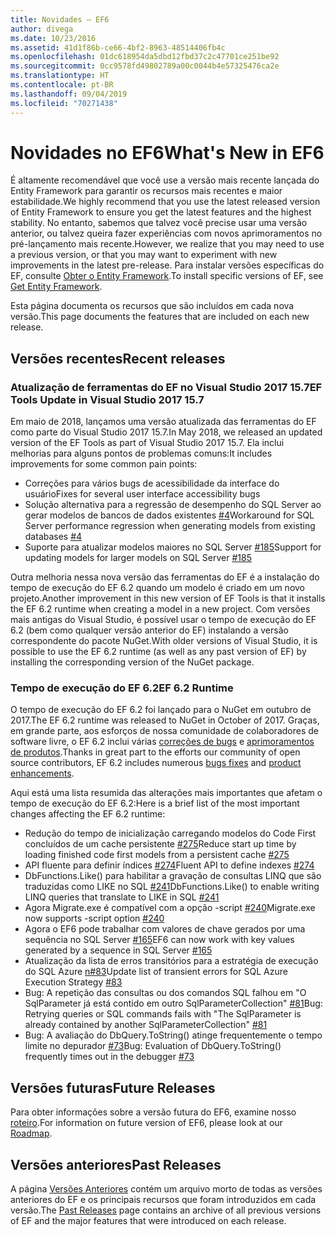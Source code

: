 ```yaml
---
title: Novidades – EF6
author: divega
ms.date: 10/23/2016
ms.assetid: 41d1f86b-ce66-4bf2-8963-48514406fb4c
ms.openlocfilehash: 01dc618954da5dbd12fbd37c2c47701ce251be92
ms.sourcegitcommit: 0cc9578fd49802789a00c0044b4e57325476ca2e
ms.translationtype: HT
ms.contentlocale: pt-BR
ms.lasthandoff: 09/04/2019
ms.locfileid: "70271438"
---
```

# <a name="whats-new-in-ef6"></a><span data-ttu-id="409de-102">Novidades no EF6</span><span class="sxs-lookup"><span data-stu-id="409de-102">What's New in EF6</span></span>

<span data-ttu-id="409de-103">É altamente recomendável que você use a versão mais recente lançada do Entity Framework para garantir os recursos mais recentes e maior estabilidade.</span><span class="sxs-lookup"><span data-stu-id="409de-103">We highly recommend that you use the latest released version of Entity Framework to ensure you get the latest features and the highest stability.</span></span>
<span data-ttu-id="409de-104">No entanto, sabemos que talvez você precise usar uma versão anterior, ou talvez queira fazer experiências com novos aprimoramentos no pré-lançamento mais recente.</span><span class="sxs-lookup"><span data-stu-id="409de-104">However, we realize that you may need to use a previous version, or that you may want to experiment with new improvements in the latest pre-release.</span></span>
<span data-ttu-id="409de-105">Para instalar versões específicas do EF, consulte [Obter o Entity Framework](~/ef6/fundamentals/install.md).</span><span class="sxs-lookup"><span data-stu-id="409de-105">To install specific versions of EF, see [Get Entity Framework](~/ef6/fundamentals/install.md).</span></span>

<span data-ttu-id="409de-106">Esta página documenta os recursos que são incluídos em cada nova versão.</span><span class="sxs-lookup"><span data-stu-id="409de-106">This page documents the features that are included on each new release.</span></span>

## <a name="recent-releases"></a><span data-ttu-id="409de-107">Versões recentes</span><span class="sxs-lookup"><span data-stu-id="409de-107">Recent releases</span></span>

### <a name="ef-tools-update-in-visual-studio-2017-157"></a><span data-ttu-id="409de-108">Atualização de ferramentas do EF no Visual Studio 2017 15.7</span><span class="sxs-lookup"><span data-stu-id="409de-108">EF Tools Update in Visual Studio 2017 15.7</span></span>

<span data-ttu-id="409de-109">Em maio de 2018, lançamos uma versão atualizada das ferramentas do EF como parte do Visual Studio 2017 15.7.</span><span class="sxs-lookup"><span data-stu-id="409de-109">In May 2018, we released an updated version of the EF Tools as part of Visual Studio 2017 15.7.</span></span>
<span data-ttu-id="409de-110">Ela inclui melhorias para alguns pontos de problemas comuns:</span><span class="sxs-lookup"><span data-stu-id="409de-110">It includes improvements for some common pain points:</span></span>

- <span data-ttu-id="409de-111">Correções para vários bugs de acessibilidade da interface do usuário</span><span class="sxs-lookup"><span data-stu-id="409de-111">Fixes for several user interface accessibility bugs</span></span>
- <span data-ttu-id="409de-112">Solução alternativa para a regressão de desempenho do SQL Server ao gerar modelos de bancos de dados existentes [#4](https://github.com/aspnet/entityframework6/issues/4)</span><span class="sxs-lookup"><span data-stu-id="409de-112">Workaround for SQL Server performance regression when generating models from existing databases [#4](https://github.com/aspnet/entityframework6/issues/4)</span></span>
- <span data-ttu-id="409de-113">Suporte para atualizar modelos maiores no SQL Server [#185](https://github.com/aspnet/EntityFramework6/issues/185)</span><span class="sxs-lookup"><span data-stu-id="409de-113">Support for updating models for larger models on SQL Server [#185](https://github.com/aspnet/EntityFramework6/issues/185)</span></span>

<span data-ttu-id="409de-114">Outra melhoria nessa nova versão das ferramentas do EF é a instalação do tempo de execução do EF 6.2 quando um modelo é criado em um novo projeto.</span><span class="sxs-lookup"><span data-stu-id="409de-114">Another improvement in this new version of EF Tools is that it installs the EF 6.2 runtime when creating a model in a new project.</span></span> <span data-ttu-id="409de-115">Com versões mais antigas do Visual Studio, é possível usar o tempo de execução do EF 6.2 (bem como qualquer versão anterior do EF) instalando a versão correspondente do pacote NuGet.</span><span class="sxs-lookup"><span data-stu-id="409de-115">With older versions of Visual Studio, it is possible to use the EF 6.2 runtime (as well as any past version of EF) by installing the corresponding version of the NuGet package.</span></span>

### <a name="ef-62-runtime"></a><span data-ttu-id="409de-116">Tempo de execução do EF 6.2</span><span class="sxs-lookup"><span data-stu-id="409de-116">EF 6.2 Runtime</span></span>

<span data-ttu-id="409de-117">O tempo de execução do EF 6.2 foi lançado para o NuGet em outubro de 2017.</span><span class="sxs-lookup"><span data-stu-id="409de-117">The EF 6.2 runtime was released to NuGet in October of 2017.</span></span>
<span data-ttu-id="409de-118">Graças, em grande parte, aos esforços de nossa comunidade de colaboradores de software livre, o EF 6.2 inclui várias [correções de bugs](https://github.com/aspnet/entityframework6/issues?utf8=%E2%9C%93&q=is%3Aissue%20milestone%3A6.2.0%20is%3Aclosed%20label%3Aclosed-fixed%20-label%3Aarea-tools%20label%3Atype-bug) e [aprimoramentos de produtos](https://github.com/aspnet/entityframework6/issues?utf8=%E2%9C%93&q=is%3Aissue%20milestone%3A6.2.0%20is%3Aclosed%20label%3Aclosed-fixed%20-label%3Aarea-tools%20label%3Atype-enhancement%20).</span><span class="sxs-lookup"><span data-stu-id="409de-118">Thanks in great part to the efforts our community of open source contributors, EF 6.2 includes numerous [bugs fixes](https://github.com/aspnet/entityframework6/issues?utf8=%E2%9C%93&q=is%3Aissue%20milestone%3A6.2.0%20is%3Aclosed%20label%3Aclosed-fixed%20-label%3Aarea-tools%20label%3Atype-bug) and [product enhancements](https://github.com/aspnet/entityframework6/issues?utf8=%E2%9C%93&q=is%3Aissue%20milestone%3A6.2.0%20is%3Aclosed%20label%3Aclosed-fixed%20-label%3Aarea-tools%20label%3Atype-enhancement%20).</span></span>

<span data-ttu-id="409de-119">Aqui está uma lista resumida das alterações mais importantes que afetam o tempo de execução do EF 6.2:</span><span class="sxs-lookup"><span data-stu-id="409de-119">Here is a brief list of the most important changes affecting the EF 6.2 runtime:</span></span>

- <span data-ttu-id="409de-120">Redução do tempo de inicialização carregando modelos do Code First concluídos de um cache persistente [#275](https://github.com/aspnet/EntityFramework6/issues/275)</span><span class="sxs-lookup"><span data-stu-id="409de-120">Reduce start up time by loading finished code first models from a persistent cache [#275](https://github.com/aspnet/EntityFramework6/issues/275)</span></span>
- <span data-ttu-id="409de-121">API fluente para definir índices [#274](https://github.com/aspnet/EntityFramework6/issues/274)</span><span class="sxs-lookup"><span data-stu-id="409de-121">Fluent API to define indexes [#274](https://github.com/aspnet/EntityFramework6/issues/274)</span></span>
- <span data-ttu-id="409de-122">DbFunctions.Like() para habilitar a gravação de consultas LINQ que são traduzidas como LIKE no SQL [#241](https://github.com/aspnet/EntityFramework6/issues/241)</span><span class="sxs-lookup"><span data-stu-id="409de-122">DbFunctions.Like() to enable writing LINQ queries that translate to LIKE in SQL [#241](https://github.com/aspnet/EntityFramework6/issues/241)</span></span>
- <span data-ttu-id="409de-123">Agora Migrate.exe é compatível com a opção -script [#240](https://github.com/aspnet/EntityFramework6/issues/240)</span><span class="sxs-lookup"><span data-stu-id="409de-123">Migrate.exe now supports -script option [#240](https://github.com/aspnet/EntityFramework6/issues/240)</span></span>
- <span data-ttu-id="409de-124">Agora o EF6 pode trabalhar com valores de chave gerados por uma sequência no SQL Server [#165](https://github.com/aspnet/EntityFramework6/issues/165)</span><span class="sxs-lookup"><span data-stu-id="409de-124">EF6 can now work with key values generated by a sequence in SQL Server [#165](https://github.com/aspnet/EntityFramework6/issues/165)</span></span>
- <span data-ttu-id="409de-125">Atualização da lista de erros transitórios para a estratégia de execução do SQL Azure [n#83](https://github.com/aspnet/EntityFramework6/issues/83)</span><span class="sxs-lookup"><span data-stu-id="409de-125">Update list of transient errors for SQL Azure Execution Strategy [#83](https://github.com/aspnet/EntityFramework6/issues/83)</span></span>
- <span data-ttu-id="409de-126">Bug: A repetição das consultas ou dos comandos SQL falhou em "O SqlParameter já está contido em outro SqlParameterCollection" [#81](https://github.com/aspnet/EntityFramework6/issues/81)</span><span class="sxs-lookup"><span data-stu-id="409de-126">Bug: Retrying queries or SQL commands fails with "The SqlParameter is already contained by another SqlParameterCollection" [#81](https://github.com/aspnet/EntityFramework6/issues/81)</span></span>
- <span data-ttu-id="409de-127">Bug: A avaliação do DbQuery.ToString() atinge frequentemente o tempo limite no depurador [#73](https://github.com/aspnet/EntityFramework6/issues/73)</span><span class="sxs-lookup"><span data-stu-id="409de-127">Bug: Evaluation of DbQuery.ToString() frequently times out in the debugger [#73](https://github.com/aspnet/EntityFramework6/issues/73)</span></span>

## <a name="future-releases"></a><span data-ttu-id="409de-128">Versões futuras</span><span class="sxs-lookup"><span data-stu-id="409de-128">Future Releases</span></span>

<span data-ttu-id="409de-129">Para obter informações sobre a versão futura do EF6, examine nosso [roteiro](roadmap.md).</span><span class="sxs-lookup"><span data-stu-id="409de-129">For information on future version of EF6, please look at our [Roadmap](roadmap.md).</span></span>

## <a name="past-releases"></a><span data-ttu-id="409de-130">Versões anteriores</span><span class="sxs-lookup"><span data-stu-id="409de-130">Past Releases</span></span>

<span data-ttu-id="409de-131">A página [Versões Anteriores](past-releases.md) contém um arquivo morto de todas as versões anteriores do EF e os principais recursos que foram introduzidos em cada versão.</span><span class="sxs-lookup"><span data-stu-id="409de-131">The [Past Releases](past-releases.md) page contains an archive of all previous versions of EF and the major features that were introduced on each release.</span></span>
